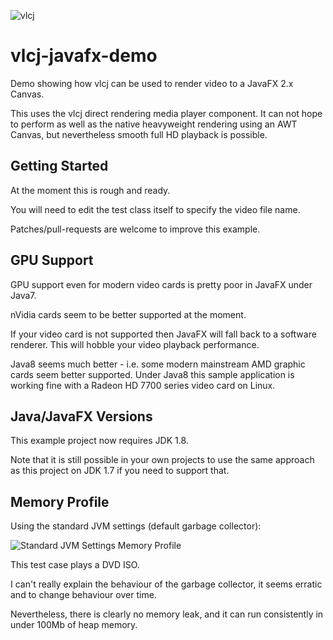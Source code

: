 ![vlcj](https://github.com/caprica/vlcj/raw/master/etc/vlcj-logo.png "vlcj")

vlcj-javafx-demo
================

Demo showing how vlcj can be used to render video to a JavaFX 2.x Canvas.

This uses the vlcj direct rendering media player component. It can not hope to perform as well as the native heavyweight rendering using an AWT Canvas, but nevertheless smooth full HD playback is possible.


Getting Started
---------------

At the moment this is rough and ready.

You will need to edit the test class itself to specify the video file name.
 
Patches/pull-requests are welcome to improve this example.


GPU Support
-----------

GPU support even for modern video cards is pretty poor in JavaFX under Java7.

nVidia cards seem to be better supported at the moment.

If your video card is not supported then JavaFX will fall back to a software renderer. This will hobble your video playback performance.

Java8 seems much better - i.e. some modern mainstream AMD graphic cards seem better supported. Under Java8 this sample application is working fine with a Radeon HD 7700 series video card on Linux.


Java/JavaFX Versions
--------------------

This example project now requires JDK 1.8.

Note that it is still possible in your own projects to use the same approach as this project on JDK 1.7 if you need to support that.


Memory Profile
--------------

Using the standard JVM settings (default garbage collector):

![Standard JVM Settings Memory Profile](https://github.com/caprica/vlcj-javafx/raw/master/doc/memory-profile-default-options.png "Standard Options Memory Profile")

This test case plays a DVD ISO.

I can't really explain the behaviour of the garbage collector, it seems erratic and to change behaviour over time.

Nevertheless, there is clearly no memory leak, and it can run consistently in under 100Mb of heap memory.
